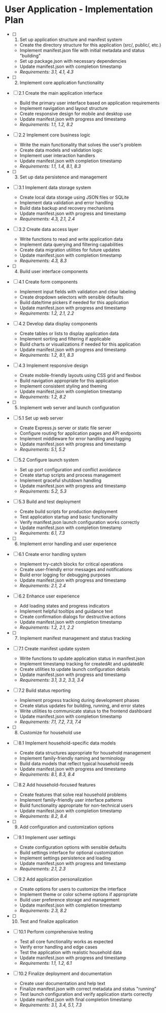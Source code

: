 # User Application - Implementation Plan

- [ ] 1. Set up application structure and manifest system
  - Create the directory structure for this application (src/, public/, etc.)
  - Implement manifest.json file with initial metadata and status "building"
  - Set up package.json with necessary dependencies
  - Update manifest.json with completion timestamp
  - _Requirements: 3.1, 4.1, 4.3_

- [ ] 2. Implement core application functionality
- [ ] 2.1 Create the main application interface
  - Build the primary user interface based on application requirements
  - Implement navigation and layout structure
  - Create responsive design for mobile and desktop use
  - Update manifest.json with progress and timestamp
  - _Requirements: 1.1, 1.2, 8.2_

- [ ] 2.2 Implement core business logic
  - Write the main functionality that solves the user's problem
  - Create data models and validation logic
  - Implement user interaction handlers
  - Update manifest.json with completion timestamp
  - _Requirements: 1.1, 1.4, 8.1, 8.3_

- [ ] 3. Set up data persistence and management
- [ ] 3.1 Implement data storage system
  - Create local data storage using JSON files or SQLite
  - Implement data validation and error handling
  - Build data backup and recovery mechanisms
  - Update manifest.json with progress and timestamp
  - _Requirements: 4.3, 2.1, 2.4_

- [ ] 3.2 Create data access layer
  - Write functions to read and write application data
  - Implement data querying and filtering capabilities
  - Create data migration utilities for future updates
  - Update manifest.json with completion timestamp
  - _Requirements: 4.3, 8.3_

- [ ] 4. Build user interface components
- [ ] 4.1 Create form components
  - Implement input fields with validation and clear labeling
  - Create dropdown selectors with sensible defaults
  - Build date/time pickers if needed for this application
  - Update manifest.json with progress and timestamp
  - _Requirements: 1.2, 2.1, 2.2_

- [ ] 4.2 Develop data display components
  - Create tables or lists to display application data
  - Implement sorting and filtering if applicable
  - Build charts or visualizations if needed for this application
  - Update manifest.json with progress and timestamp
  - _Requirements: 1.2, 8.1, 8.3_

- [ ] 4.3 Implement responsive design
  - Create mobile-friendly layouts using CSS grid and flexbox
  - Build navigation appropriate for this application
  - Implement consistent styling and theming
  - Update manifest.json with completion timestamp
  - _Requirements: 1.2, 8.2_

- [ ] 5. Implement web server and launch configuration
- [ ] 5.1 Set up web server
  - Create Express.js server or static file server
  - Configure routing for application pages and API endpoints
  - Implement middleware for error handling and logging
  - Update manifest.json with progress and timestamp
  - _Requirements: 5.1, 5.2_

- [ ] 5.2 Configure launch system
  - Set up port configuration and conflict avoidance
  - Create startup scripts and process management
  - Implement graceful shutdown handling
  - Update manifest.json with progress and timestamp
  - _Requirements: 5.2, 5.3_

- [ ] 5.3 Build and test deployment
  - Create build scripts for production deployment
  - Test application startup and basic functionality
  - Verify manifest.json launch configuration works correctly
  - Update manifest.json with completion timestamp
  - _Requirements: 6.1, 7.3_

- [ ] 6. Implement error handling and user experience
- [ ] 6.1 Create error handling system
  - Implement try-catch blocks for critical operations
  - Create user-friendly error messages and notifications
  - Build error logging for debugging purposes
  - Update manifest.json with progress and timestamp
  - _Requirements: 2.1, 2.4_

- [ ] 6.2 Enhance user experience
  - Add loading states and progress indicators
  - Implement helpful tooltips and guidance text
  - Create confirmation dialogs for destructive actions
  - Update manifest.json with completion timestamp
  - _Requirements: 1.2, 2.1, 2.2_

- [ ] 7. Implement manifest management and status tracking
- [ ] 7.1 Create manifest update system
  - Write functions to update application status in manifest.json
  - Implement timestamp tracking for createdAt and updatedAt
  - Create utilities to update launch configuration details
  - Update manifest.json with progress and timestamp
  - _Requirements: 3.1, 3.2, 3.3, 3.4_

- [ ] 7.2 Build status reporting
  - Implement progress tracking during development phases
  - Create status updates for building, running, and error states
  - Write utilities to communicate status to the frontend dashboard
  - Update manifest.json with completion timestamp
  - _Requirements: 7.1, 7.2, 7.3, 7.4_

- [ ] 8. Customize for household use
- [ ] 8.1 Implement household-specific data models
  - Create data structures appropriate for household management
  - Implement family-friendly naming and terminology
  - Build data models that reflect typical household needs
  - Update manifest.json with progress and timestamp
  - _Requirements: 8.1, 8.3, 8.4_

- [ ] 8.2 Add household-focused features
  - Create features that solve real household problems
  - Implement family-friendly user interface patterns
  - Build functionality appropriate for non-technical users
  - Update manifest.json with completion timestamp
  - _Requirements: 8.2, 8.4_

- [ ] 9. Add configuration and customization options
- [ ] 9.1 Implement user settings
  - Create configuration options with sensible defaults
  - Build settings interface for optional customization
  - Implement settings persistence and loading
  - Update manifest.json with progress and timestamp
  - _Requirements: 2.1, 2.3_

- [ ] 9.2 Add application personalization
  - Create options for users to customize the interface
  - Implement theme or color scheme options if appropriate
  - Build user preference storage and management
  - Update manifest.json with completion timestamp
  - _Requirements: 2.3, 8.2_

- [ ] 10. Test and finalize application
- [ ] 10.1 Perform comprehensive testing
  - Test all core functionality works as expected
  - Verify error handling and edge cases
  - Test the application with realistic household data
  - Update manifest.json with progress and timestamp
  - _Requirements: 1.1, 1.2, 6.1_

- [ ] 10.2 Finalize deployment and documentation
  - Create user documentation and help text
  - Finalize manifest.json with correct metadata and status "running"
  - Test launch configuration and verify application starts correctly
  - Update manifest.json with final completion timestamp
  - _Requirements: 3.1, 3.4, 5.1, 7.3_